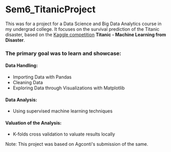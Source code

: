 # Sem6_TitanicProject

This was for a project for a Data Science and Big Data Analytics course in my undergrad college. 
It focuses on the survival prediction of the Titanic disaster, based on the [Kaggle competition](https://www.kaggle.com/c/titanic) **Titanic - Machine Learning from Disaster**.

### The primary goal was to learn and showcase:
#### Data Handling:
* Importing Data with Pandas
* Cleaning Data
* Exploring Data through Visualizations with Matplotlib

#### Data Analysis:
* Using supervised machine learning techniques

#### Valuation of the Analysis:
* K-folds cross validation to valuate results locally



Note: This project was based on Agconti's submission of the same.
